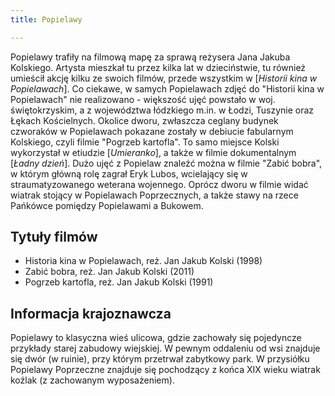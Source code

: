 ```yaml
---
title: Popielawy

---
```


Popielawy trafiły na filmową mapę za sprawą reżysera Jana Jakuba Kolskiego. Artysta mieszkał tu przez kilka lat w dzieciństwie, tu również umieścił akcję kilku ze swoich filmów, przede wszystkim w [*Historii kina w Popielawach*]. 
Co ciekawe, w samych Popielawach zdjęć do "Historii kina w Popielawach" nie realizowano - większość ujęć powstało w woj. świętokrzyskim, a z województwa łódzkiego m.in. w Łodzi, Tuszynie oraz Łękach Kościelnych.
Okolice dworu, zwłaszcza ceglany budynek czworaków w Popielawach pokazane zostały w debiucie fabularnym Kolskiego, czyli filmie "Pogrzeb kartofla". To samo miejsce Kolski wykorzystał w etiudzie [*Umieranko*], a także w filmie dokumentalnym [*Ładny dzień*].
Dużo ujęć z Popielaw znaleźć można w filmie "Zabić bobra", w którym główną rolę zagrał Eryk Lubos, wcielający się w straumatyzowanego weterana wojennego. Oprócz dworu w filmie widać wiatrak stojący w Popielawach Poprzecznych, a także stawy na rzece Pańkówce pomiędzy Popielawami a Bukowem. 


## Tytuły filmów
- Historia kina w Popielawach, reż. Jan Jakub Kolski (1998)
- Zabić bobra, reż. Jan Jakub Kolski (2011)
- Pogrzeb kartofla, reż. Jan Jakub Kolski (1991)


## Informacja krajoznawcza
Popielawy to klasyczna wieś ulicowa, gdzie zachowały się pojedyncze przykłady starej zabudowy wiejskiej. W pewnym oddaleniu od wsi znajduje się dwór (w ruinie), przy którym przetrwał zabytkowy park. W przysiółku Popielawy Poprzeczne znajduje się pochodzący z końca XIX wieku wiatrak koźlak (z zachowanym wyposażeniem). 
